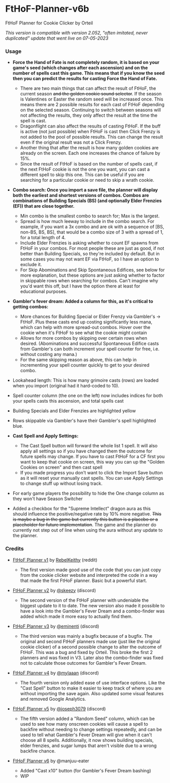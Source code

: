 # FtHoF-Planner-v6b

FtHoF Planner for Cookie Clicker by Orteil

*This version is compatible with version 2.052, "often imitated, never duplicated"  update that went live on 07-05-2023*


### Usage

- **Force the Hand of Fate is not completely random, it is based on your game's seed (which changes after each ascension) and on the number of spells cast this game. This means that if you know the seed then you can predict the results for casting Force the Hand of Fate.**
	- There are two main things that can affect the result of FtHoF, the current season <s>and the golden cookie sound selector</s>. If the season is Valentines or Easter the random seed will be increased once. This means there are 2 possible results for each cast of FtHoF depending on the selected season. Continuing to switch between seasons will not affecting the results, they only affect the result at the time the spell is cast.
	- Dragonflight can also affect the results of casting FtHoF. If the buff is active (not just possible) when FtHoF is cast then Click Frenzy is not added to the pool of possible results. This can change the result even if the original result was not a Click Frenzy.
	- Another thing that after the result is how many golden cookies are already on the screen. Each one increases the chance of failure by 15%.
	- Since the result of FtHoF is based on the number of spells cast, if the next FtHoF cookie is not the one you want, you can cast a different spell to skip this one. This can be useful if you are searching for a particular cookie or need to skip a wrath cookie.

- **Combo search: Once you import a save file, the planner will display both the earliest and shortest versions of combos. Combos are combinations of Building Specials (BS) (and optionally Elder Frenzies (EF)) that are close together.**
	- Min combo is the smallest combo to search for; Max is the largest.
	- Spread is how much leeway to include in the combo search. For example, if you want a 3x combo and are ok with a sequence of [BS, non-BS, BS, BS], that would be a combo size of 3 with a spread of 1, for a total length of 4.
	- Include Elder Frenzies is asking whether to count EF spawns from FtHoF in your combos. For most people these are just as good, if not better than Building Specials, so they're included by default. But in some cases you may not want EF via FtHoF, so I have an option to exclude it.
	- For Skip Abominations and Skip Spontaneous Edifices, see below for more explanation, but these options are just asking whether to factor in skippable rows when searching for combos. Can't imagine why you'd want this off, but I have the option there at least for educational purposes.

- **Gambler's fever dream: Added a column for this, as it's critical to getting combos:**
	- More chances for Building Special or Elder Frenzy via Gambler's -> FtHoF. Plus these casts end up costing significantly less mana, which can help with more spread-out combos. Hover over the cookie when it's FtHoF to see what the cookie might contain
	- Allows for more combos by skipping over certain rows when desired. (Abominations and successful Spontaneous Edifice casts from Gambler's can both increment your spell counter for free, i.e. without costing any mana.)
	- For the same skipping reason as above, this can help in incrementing your spell counter quickly to get to your desired combo.

- Lookahead length: This is how many grimoire casts (rows) are loaded when you import (original had it hard-coded to 10).

- Spell counter column (the one on the left) now includes indices for both your spells casts this ascension, and total spells cast

- Building Specials and Elder Frenzies are highlighted yellow
- Rows skippable via Gambler's have their Gambler's spell highlighted blue.
- **Cast Spell and Apply Settings:**
	- The Cast Spell button will forward the whole list 1 spell. It will also apply all settings so if you have changed them the outcome for future spells may change. If you have to cast FtHoF for a CF first you want to keep that cookie on screen, this way you can up the "Golden Cookies on screen" and then cast spell
	- If you made progress you don't want to click the Import Save button as it will reset your manually cast spells. You can use Apply Settings to change stuff up without losing track.

- For early game players the possibility to hide the One change column as they won't have Season Switcher

- Added a checkbox for the "Supreme Intellect" dragon aura as this should influence the positive/negative rate by 10% more negative. <s>This is maybe a bug in the game but currently this button is a placebo or a placeholder for future implementation</s>. The game and the planner do currently not step out of line when using the aura without any update to the planner.


### Credits

- [FtHoF Planner v1](http://fthof-planner.s3-website.us-east-2.amazonaws.com/) by [RebelKeithy](https://www.reddit.com/user/RebelKeithy) (reddit)
	- The first version made good use of the code that you can just copy from the cookie clicker website and interpreted the code in a way that made the first FtHoF planner. Basic but a powerful start.

- [FtHoF Planner v2](https://messieurs.github.io/fthofplannerv2/) by [@skeezy](https://discord.gg/cookie) (discord)
	- The second version of the FtHoF planner with undeniable the biggest update to it to date. The new version also made it possible to have a look into the Gambler's Fever Dream and a combo-finder was added which made it more easy to actually find them.

- [FtHoF Planner v3](https://eminenti.github.io/FtHoF-Planner-v3/) by [@eminenti](https://discord.com/invite/r6hssr5) (discord)
	- The third version was mainly a bugfix because of a bugfix. The original and second FtHoF planners made use (just like the original cookie clicker) of a second possible change to alter the outcome of FtHoF. This was a bug and fixed by Orteil. This broke the first 2 planners and was fixed in V3. Later also the combo-finder was fixed not to calculate those outcomes for Gambler's Fever Dream.

- [FtHoF Planner v4](https://mylaaan.github.io/FtHoF-Planner-v4/) by [@mylaaan](https://discord.gg/cookie) (discord)
	- The fourth version only added ease of use interface options. Like the "Cast Spell" button to make it easier to keep track of where you are without importing the save again. Also updated some visual features and removed Google Analytics.

- [FtHoF Planner v5](https://joseph3079.github.io/FtHoF-Planner-v5/) by [@joseph3079](https://discord.gg/cookie) (discord)
	- The fifth version added a "Random Seed" column, which can be used to see how many onscreen cookies will cause a spell to backfire without needing to change settings repeatedly, and can be used to tell what Gambler's Fever Dream will give when it can't choose all 8 spells. Additionally, it now shows building specials, elder frenzies, and sugar lumps that aren't visible due to a wrong backfire chance.

- [FtHoF Planner v6](https://manjuu-eater.github.io/FtHoF-Planner-v6/) by @manjuu-eater
	- Added "Cast x10" button (for Gambler's Fever Dream bashing)
	- WIP
